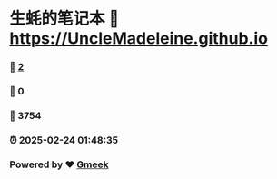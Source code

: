 # 生蚝的笔记本 :link: https://UncleMadeleine.github.io 
### :page_facing_up: [2](https://UncleMadeleine.github.io/tag.html) 
### :speech_balloon: 0 
### :hibiscus: 3754 
### :alarm_clock: 2025-02-24 01:48:35 
### Powered by :heart: [Gmeek](https://github.com/Meekdai/Gmeek)
